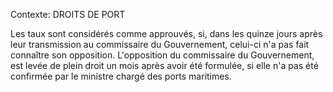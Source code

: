 Contexte: DROITS DE PORT

Les taux sont considérés comme approuvés, si, dans les quinze jours après leur transmission au commissaire du Gouvernement, celui-ci n'a pas fait connaître son opposition. L'opposition du commissaire du Gouvernement, est levée de plein droit un mois après avoir été formulée, si elle n'a pas été confirmée par le ministre chargé des ports maritimes.